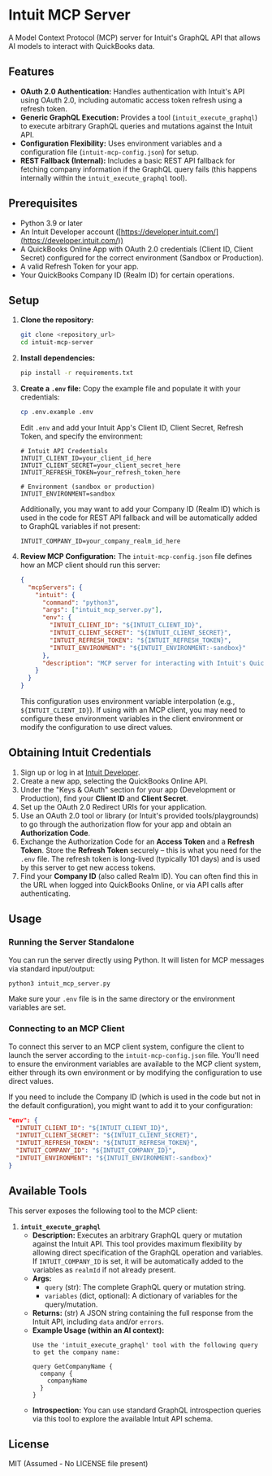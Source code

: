 # Intuit MCP Server

A Model Context Protocol (MCP) server for Intuit's GraphQL API that allows AI models to interact with QuickBooks data.

## Features

- **OAuth 2.0 Authentication:** Handles authentication with Intuit's API using OAuth 2.0, including automatic access token refresh using a refresh token.
- **Generic GraphQL Execution:** Provides a tool (`intuit_execute_graphql`) to execute arbitrary GraphQL queries and mutations against the Intuit API.
- **Configuration Flexibility:** Uses environment variables and a configuration file (`intuit-mcp-config.json`) for setup.
- **REST Fallback (Internal):** Includes a basic REST API fallback for fetching company information if the GraphQL query fails (this happens internally within the `intuit_execute_graphql` tool).

## Prerequisites

- Python 3.9 or later
- An Intuit Developer account ([https://developer.intuit.com/](https://developer.intuit.com/))
- A QuickBooks Online App with OAuth 2.0 credentials (Client ID, Client Secret) configured for the correct environment (Sandbox or Production).
- A valid Refresh Token for your app.
- Your QuickBooks Company ID (Realm ID) for certain operations.

## Setup

1.  **Clone the repository:**
    ```bash
    git clone <repository_url>
    cd intuit-mcp-server
    ```
2.  **Install dependencies:**
    ```bash
    pip install -r requirements.txt
    ```
3.  **Create a `.env` file:** Copy the example file and populate it with your credentials:
    ```bash
    cp .env.example .env
    ```
    Edit `.env` and add your Intuit App's Client ID, Client Secret, Refresh Token, and specify the environment:
    ```dotenv
    # Intuit API Credentials
    INTUIT_CLIENT_ID=your_client_id_here
    INTUIT_CLIENT_SECRET=your_client_secret_here
    INTUIT_REFRESH_TOKEN=your_refresh_token_here

    # Environment (sandbox or production)
    INTUIT_ENVIRONMENT=sandbox
    ```
    
    Additionally, you may want to add your Company ID (Realm ID) which is used in the code for REST API fallback and will be automatically added to GraphQL variables if not present:
    ```dotenv
    INTUIT_COMPANY_ID=your_company_realm_id_here
    ```

4.  **Review MCP Configuration:** The `intuit-mcp-config.json` file defines how an MCP client should run this server:
    ```json
    {
      "mcpServers": {
        "intuit": {
          "command": "python3",
          "args": ["intuit_mcp_server.py"],
          "env": {
            "INTUIT_CLIENT_ID": "${INTUIT_CLIENT_ID}",
            "INTUIT_CLIENT_SECRET": "${INTUIT_CLIENT_SECRET}",
            "INTUIT_REFRESH_TOKEN": "${INTUIT_REFRESH_TOKEN}",
            "INTUIT_ENVIRONMENT": "${INTUIT_ENVIRONMENT:-sandbox}"
          },
          "description": "MCP server for interacting with Intuit's QuickBooks API"
        }
      }
    }
    ```
    
    This configuration uses environment variable interpolation (e.g., `${INTUIT_CLIENT_ID}`). If using with an MCP client, you may need to configure these environment variables in the client environment or modify the configuration to use direct values.

## Obtaining Intuit Credentials

1.  Sign up or log in at [Intuit Developer](https://developer.intuit.com/).
2.  Create a new app, selecting the QuickBooks Online API.
3.  Under the "Keys & OAuth" section for your app (Development or Production), find your **Client ID** and **Client Secret**.
4.  Set up the OAuth 2.0 Redirect URIs for your application.
5.  Use an OAuth 2.0 tool or library (or Intuit's provided tools/playgrounds) to go through the authorization flow for your app and obtain an **Authorization Code**.
6.  Exchange the Authorization Code for an **Access Token** and a **Refresh Token**. Store the **Refresh Token** securely – this is what you need for the `.env` file. The refresh token is long-lived (typically 101 days) and is used by this server to get new access tokens.
7.  Find your **Company ID** (also called Realm ID). You can often find this in the URL when logged into QuickBooks Online, or via API calls after authenticating.

## Usage

### Running the Server Standalone

You can run the server directly using Python. It will listen for MCP messages via standard input/output:

```bash
python3 intuit_mcp_server.py
```

Make sure your `.env` file is in the same directory or the environment variables are set.

### Connecting to an MCP Client

To connect this server to an MCP client system, configure the client to launch the server according to the `intuit-mcp-config.json` file. You'll need to ensure the environment variables are available to the MCP client system, either through its own environment or by modifying the configuration to use direct values.

If you need to include the Company ID (which is used in the code but not in the default configuration), you might want to add it to your configuration:

```json
"env": {
  "INTUIT_CLIENT_ID": "${INTUIT_CLIENT_ID}",
  "INTUIT_CLIENT_SECRET": "${INTUIT_CLIENT_SECRET}",
  "INTUIT_REFRESH_TOKEN": "${INTUIT_REFRESH_TOKEN}",
  "INTUIT_COMPANY_ID": "${INTUIT_COMPANY_ID}",
  "INTUIT_ENVIRONMENT": "${INTUIT_ENVIRONMENT:-sandbox}"
}
```

## Available Tools

This server exposes the following tool to the MCP client:

1.  **`intuit_execute_graphql`**
    *   **Description:** Executes an arbitrary GraphQL query or mutation against the Intuit API. This tool provides maximum flexibility by allowing direct specification of the GraphQL operation and variables. If `INTUIT_COMPANY_ID` is set, it will be automatically added to the variables as `realmId` if not already present.
    *   **Args:**
        *   `query` (str): The complete GraphQL query or mutation string.
        *   `variables` (dict, optional): A dictionary of variables for the query/mutation.
    *   **Returns:** (str) A JSON string containing the full response from the Intuit API, including `data` and/or `errors`.
    *   **Example Usage (within an AI context):**
        ```
        Use the 'intuit_execute_graphql' tool with the following query to get the company name:

        query GetCompanyName {
          company {
            companyName
          }
        }
        ```
    *   **Introspection:** You can use standard GraphQL introspection queries via this tool to explore the available Intuit API schema.

## License

MIT (Assumed - No LICENSE file present)